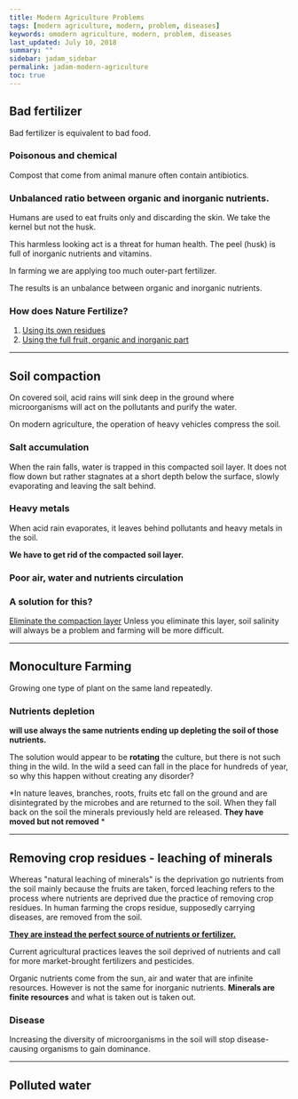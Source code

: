 ```yaml
---
title: Modern Agriculture Problems
tags: [modern agriculture, modern, problem, diseases]
keywords: omodern agriculture, modern, problem, diseases
last_updated: July 10, 2018
summary: ""
sidebar: jadam_sidebar
permalink: jadam-modern-agriculture
toc: true
---
```


## Bad fertilizer
Bad fertilizer is equivalent to bad food.

### Poisonous and chemical
Compost that come from animal manure often contain antibiotics.

### Unbalanced ratio between organic and inorganic nutrients.
Humans are used to eat fruits only and discarding the skin. We take the kernel but not the husk.

This harmless looking act is a threat for human health.
The peel (husk) is full of inorganic nutrients and vitamins.

In farming we are applying too much outer-part fertilizer.

The results is an unbalance between organic and inorganic nutrients.

### How does Nature Fertilize? 
1. [Using its own residues](jadam-nature-does-it.html/#fertilizer)
2. [Using the full fruit, organic and inorganic part](jadam-nature-does-it.html/#fertilizer)


---
## Soil compaction
On covered soil, acid rains will sink deep in the ground where microorganisms will act on the pollutants and purify the water.

On modern agriculture, the operation of heavy vehicles compress the soil.

### Salt accumulation 
When the rain falls, water is trapped in this compacted soil layer. It does not flow down but rather stagnates at a short depth below the surface, slowly evaporating and leaving the salt behind.

### Heavy metals

When acid rain evaporates, it leaves behind pollutants and heavy metals in the soil.

**We have to get rid of the compacted soil layer.**

### Poor air, water and nutrients circulation

### A solution for this? 
[Eliminate the compaction layer]()
Unless you eliminate this layer, soil salinity will always be a problem and farming will be more difficult.

---
## Monoculture Farming
Growing one type of plant on the same land repeatedly.

### Nutrients depletion
**will use always the same nutrients ending up depleting the soil of those nutrients.**

The solution would appear to be **rotating** the culture, but there is not such thing in the wild. In the wild a seed can fall in the place for hundreds of year, so why this happen without creating any disorder?

*In nature leaves, branches, roots, fruits etc fall on the ground and are disintegrated by the microbes and are returned to the soil. When they fall back on the soil the minerals previously held are released. **They have moved but not removed** *

---
## Removing crop residues - leaching of minerals
Whereas "natural leaching of minerals" is the deprivation go nutrients from the soil mainly because the fruits are taken, forced leaching refers to the process where nutrients are deprived due the practice of removing crop residues.
In human farming the crops residue, supposedly carrying diseases, are removed from the soil. 

[**They are instead the perfect source of nutrients or fertilizer.**](jadam-nature-does-it.html/#fertilizer)

Current agricultural practices leaves the soil deprived of nutrients and call for more market-brought fertilizers and pesticides.

Organic nutrients come from the sun, air and water that are infinite resources. However is not the same for inorganic nutrients. **Minerals are finite resources** and what is taken out is taken out.



### Disease

Increasing the diversity of microorganisms in the soil will stop disease-causing organisms to gain dominance.


---
## Polluted water


